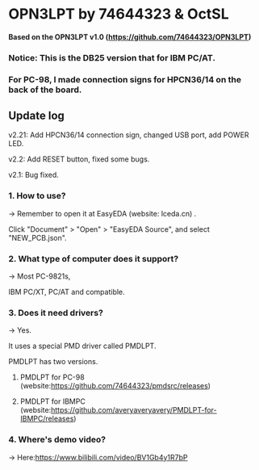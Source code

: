 # OPN3LPT by 74644323 & OctSL

#### Based on the OPN3LPT v1.0 (https://github.com/74644323/OPN3LPT)

### Notice: This is the DB25 version that for IBM PC/AT. 

### For PC-98, I made connection signs for HPCN36/14 on the back of the board.

## Update log

v2.21: Add HPCN36/14 connection sign, changed USB port, add POWER LED.

v2.2: Add RESET button, fixed some bugs.

v2.1: Bug fixed.


### 1. How to use?

-> Remember to open it at EasyEDA (website: lceda.cn) .

   Click "Document" > "Open" > "EasyEDA Source", and select "NEW_PCB.json".
   
### 2. What type of computer does it support?

-> Most PC-9821s,

   IBM PC/XT, PC/AT and compatible.

### 3. Does it need drivers?

-> Yes.

   It uses a special PMD driver called PMDLPT.
   
   PMDLPT has two versions.
   
   1) PMDLPT for PC-98 (website:https://github.com/74644323/pmdsrc/releases)
   
   2) PMDLPT for IBMPC (website:https://github.com/averyaveryavery/PMDLPT-for-IBMPC/releases)
 
### 4. Where's demo video?

-> Here:https://www.bilibili.com/video/BV1Gb4y1R7bP

